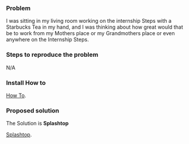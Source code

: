 <!-- This is a new issue template for treehouses.github.io.
Please ensure you have searched open and closed issues for duplicate.
You may preview your issue before submission.
Please write N/A in the sections that aren't applicable to your particular issue.
Thank you for contributing! -->

### Problem
I was sitting in my living room working on the internship Steps with a Starbucks Tea in my hand, and I was thinking about how great would that be to work from my Mothers place or my Grandmothers place or even anywhere on the Internship Steps. 

### Steps to reproduce the problem
N/A

### Install How to 

<p><a href="https://support-splashtoppersonal.splashtop.com/hc/en-us/articles/230009187-Basic-Remote-Manual">How To</a>.</p>


### Proposed solution
The Solution is <strong>Splashtop</strong>
<p><a href="https://www.splashtop.com/">Splashtop</a>.</p>
